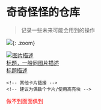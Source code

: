 # 奇奇怪怪的仓库

> 记录一些未来可能会用到的操作



<!--  可放大图片图片 -->
![](../img/zmbz.png){: .zoom}

 
<!--  卡片式超链接 -->

<div class="flink-list">
    <div class="flink-list-item">
        <a href="你的连接" title="链接描述" target="_blank">
            <div class="flink-item-icon">
                <img src="图片地址" alt="图片描述" class="shadow zoom">
            </div>
            <div class="flink-item-name heti-skip">标题，一般同图片描述</div>
            <div class="flink-item-desc">标题描述</div>
        </a>
    </div>

    <!-- 其他卡片链接 -->
    <!-- 建议为偶数个卡片/使用高亮块 -->

</div>


<!-- 字体颜色 -->
<font color="#ff0000">做不到面面俱到</font>
